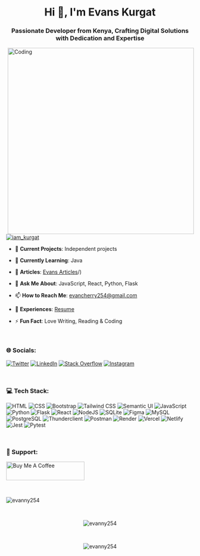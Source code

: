 <h1 align="center">Hi 👋, I'm Evans Kurgat</h1>
<h3 align="center">Passionate Developer from Kenya, Crafting Digital Solutions with Dedication and Expertise</h3>

<img align="right" alt="Coding" width="500" src="https://media.giphy.com/media/v1.Y2lkPTc5MGI3NjExb25kOHV3Z2dnc3F0cnA4emRmZmVldXByemF6bGZ4NWZzZGUwdmJhOSZlcD12MV9pbnRlcm5hbF9naWZfYnlfaWQmY3Q9Zw/5kFclUKJVaPHg1v6wX/giphy.gif">

<br>

<p align="centre">
  <a href="https://twitter.com/iam_kurgat" target="_blank">
    <img src="https://img.shields.io/twitter/follow/iam_kurgat?logo=twitter&style=for-the-badge" alt="iam_kurgat" />
  </a>
</p>

- 🔭 **Current Projects**: Independent projects

- 🌱 **Currently Learning**: Java

- 📝 **Articles**: [Evans Articles](https://evans-kurgat.vercel.app/blog)/)

- 💬 **Ask Me About**: JavaScript, React, Python, Flask

- 📫 **How to Reach Me**: evancherry254@gmail.com

- 📄 **Experiences**: [Resume](https://drive.google.com/file/d/1fMgrMPvqeCbcaRdDAlhl6gtfkZ45ZTHC/view?usp=sharing)

- ⚡ **Fun Fact**: Love Writing, Reading & Coding

<br>

<h3 align="centre">🌐 Socials:</h3>

[![Twitter](https://img.shields.io/badge/Twitter-%231DA1F2.svg?logo=Twitter&logoColor=white)](https://twitter.com/iam_kurgat)
[![LinkedIn](https://img.shields.io/badge/LinkedIn-%230077B5.svg?logo=linkedin&logoColor=white)](https://linkedin.com/in/https://www.linkedin.com/in/evans-kurgat-66ab57181/)
[![Stack Overflow](https://img.shields.io/badge/Stack_Overflow-%23FE7A16.svg?logo=stack-overflow&logoColor=white)](https://stackoverflow.com/users/22674491)
[![Instagram](https://img.shields.io/badge/Instagram-%23E4405F.svg?logo=instagram&logoColor=white)](https://instagram.com/https://www.instagram.com/iam_kurgat/)

<br>

<h3 align="centre">💻 Tech Stack:</h3>

![HTML](https://img.shields.io/badge/HTML-%23E34F26?style=for-the-badge&logo=html5&logoColor=white) ![CSS](https://img.shields.io/badge/CSS-%231572B6?style=for-the-badge&logo=css3&logoColor=white) ![Bootstrap](https://img.shields.io/badge/Bootstrap-563D7C?style=for-the-badge&logo=bootstrap&logoColor=white) ![Tailwind CSS](https://img.shields.io/badge/Tailwind_CSS-%2338B2AC?style=for-the-badge&logo=tailwind-css&logoColor=white) ![Semantic UI](https://img.shields.io/badge/Semantic_UI-%234ABDB2?style=for-the-badge&logo=semantic-ui&logoColor=white) ![JavaScript](https://img.shields.io/badge/javascript-%23323330.svg?style=for-the-badge&logo=javascript&logoColor=%23F7DF1E) ![Python](https://img.shields.io/badge/python-3670A0?style=for-the-badge&logo=python&logoColor=ffdd54) ![Flask](https://img.shields.io/badge/flask-%23000.svg?style=for-the-badge&logo=flask&logoColor=white) ![React](https://img.shields.io/badge/react-%2320232a.svg?style=for-the-badge&logo=react&logoColor=%2361DAFB) ![NodeJS](https://img.shields.io/badge/node.js-6DA55F?style=for-the-badge&logo=node.js&logoColor=white) ![SQLite](https://img.shields.io/badge/sqlite-%2307405e.svg?style=for-the-badge&logo=sqlite&logoColor=white) ![Figma](https://img.shields.io/badge/figma-%23F24E1E.svg?style=for-the-badge&logo=figma&logoColor=white) ![MySQL](https://img.shields.io/badge/mysql-%2300000f.svg?style=for-the-badge&logo=mysql&logoColor=white) ![PostgreSQL](https://img.shields.io/badge/PostgreSQL-%23316192?style=for-the-badge&logo=postgresql&logoColor=white) ![Thunderclient](https://img.shields.io/badge/Thunderclient-%23000000.svg?style=for-the-badge&logo=thunderclient&logoColor=white) ![Postman](https://img.shields.io/badge/Postman-FF6C37?style=for-the-badge&logo=postman&logoColor=white) ![Render](https://img.shields.io/badge/render-%23000000.svg?style=for-the-badge&logo=render&logoColor=white) ![Vercel](https://img.shields.io/badge/vercel-%23000000.svg?style=for-the-badge&logo=vercel&logoColor=white) ![Netlify](https://img.shields.io/badge/netlify-%23000000.svg?style=for-the-badge&logo=netlify&logoColor=white) ![Jest](https://img.shields.io/badge/Jest-%23C21325.svg?style=for-the-badge&logo=jest&logoColor=white) ![Pytest](https://img.shields.io/badge/Pytest-%231674B1.svg?style=for-the-badge&logo=pytest&logoColor=white)

<br>

<h3 align="centre">📖 Support:</h3>

<p align="centre">
  <a href="https://www.buymeacoffee.com/https://www.buymeacoffee.com/evancherry">
    <img src="https://cdn.buymeacoffee.com/buttons/v2/default-yellow.png" height="50" width="210" alt="Buy Me A Coffee" />
  </a>
</p>

<br>

<p align="centre">
  <img src="https://github-readme-stats.vercel.app/api/top-langs/?username=evanny254&layout=compact&hide_border=true&langs_count=10&theme=dark" alt="evanny254" />
</p>

<br>

<p align="center">
  <img src="https://github-readme-stats.vercel.app/api?username=evanny254&show_icons=true&count_private=true&include_all_commits=true&hide_border=true&theme=dark" alt="evanny254" />
</p>

<br>

<p align="center">
  <img src="https://github-readme-streak-stats.herokuapp.com/?user=evanny254&theme=dark&hide_border=true" alt="evanny254" />
</p>
